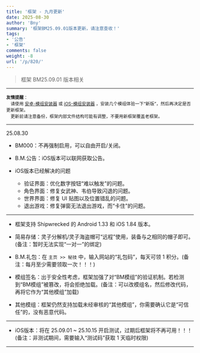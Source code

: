 ```yaml
---
title: '框架 - 九月更新'
date: 2025-08-30
author: 'Bny'
summary: '框架BM25.09.01版本更新，请注意查收！'
tags:
- '公告'
- '框架'
comments: false
weight: -8
url: '/p/820/'
---
```


> 框架 BM25.09.01 版本相关

---

<small> **友情提醒**：<br>　请使用 [安卓-模组安装器](app/amod/) 或 [iOS-模组安装器](app/imod/) ，安装几个模组体验一下“新版”，然后再决定是否更新框架。<br>　更新前请注意备份，框架内部文件结构可能有调整，不要用新框架覆盖老框架。</small>  


---


25.08.30

- BM000：不再强制启用，可以自由开启/关闭。

- B.M.公告：iOS版本可以联网获取公告。

- iOS版本已经解决的问题
  - 验证界面：优化数字按钮“难以触发”的问题。
  - 角色界面：修复女武神、韦伯导致闪退的问题。
  - 世界界面：修复 UI 贴图以及位置错乱的问题。
  - 退出游戏：修复弹窗无法退出游戏，而“卡住”的问题。


---

- 框架支持 Shipwrecked 的 Android 1.33 和 iOS 1.84 版本。  

- 简易存储：灵子分解机/灵子海盗帽可“远程”使用，装备与之相同的帽子即可。(备注：暂时无法实现“一对一”的绑定)  

- B.M.礼包：在 `主页 >> 秘技` 中，输入网站的“礼包码”，每天可领 1 积分。(备注：每月至少需要领取一次！！！)  

- 模组签名：出于安全性考虑，框架加强了对“BM模组”的验证机制。若检测到“BM模组”被篡改，将会拒绝加载。(备注：可以改模组名，然后修改代码，再将它作为“其他模组”加载)  

- 其他模组：框架仍然支持加载未经审核的“其他模组”，你需要确认它是“可信任”的，没有恶意代码。  

---

- iOS版本：将在 25.09.01 ~ 25.10.15 开启测试，过期后框架将不再可用！！！(备注：非测试期间，需要输入“测试码”获取 1 天临时权限)

---













